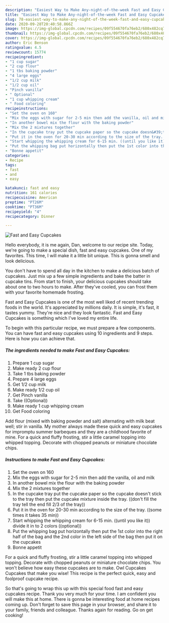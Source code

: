 ```yaml
---
description: "Easiest Way to Make Any-night-of-the-week Fast and Easy Cupcakes"
title: "Easiest Way to Make Any-night-of-the-week Fast and Easy Cupcakes"
slug: 78-easiest-way-to-make-any-night-of-the-week-fast-and-easy-cupcakes
date: 2020-09-28T20:40:58.866Z
image: https://img-global.cpcdn.com/recipes/09f554670fa76eb2/680x482cq70/fast-and-easy-cupcakes-recipe-main-photo.jpg
thumbnail: https://img-global.cpcdn.com/recipes/09f554670fa76eb2/680x482cq70/fast-and-easy-cupcakes-recipe-main-photo.jpg
cover: https://img-global.cpcdn.com/recipes/09f554670fa76eb2/680x482cq70/fast-and-easy-cupcakes-recipe-main-photo.jpg
author: Eric Benson
ratingvalue: 4.5
reviewcount: 15774
recipeingredient:
- "1 cup sugar"
- "2 cup flour"
- "1 tbs baking powder"
- "4 large eggs"
- "1/2 cup milk"
- "1/2 cup oil"
- "Pinch vanilla"
- " Optional"
- "1 cup whipping cream"
- " Food coloring"
recipeinstructions:
- "Set the oven on 160"
- "Mix the eggs with sugar for 2-5 min then add the vanilla, oil and milk"
- "In another bowel mix the flour with the baking powder"
- "Mix the 2 mixtures together"
- "In the cupcake tray put the cupcake paper so the cupcake doesn&#39;t stick to the tray then put the cupcake mixture inside the tray. ((don&#39;t fill the tray tell the end fill 2/3 of the tray))"
- "Put it in the oven for 20-30 min according to the size of the tray. ((some times it takes 35 min))"
- "Start whipping the whipping cream for 6-15 min. ((until you like it)) divide it in to 2 colors ((optional))"
- "Put the whipping bag put horizontally then put the 1st color into the right half of the bag and the 2nd color in the left side of the bag then put it on the cupcakes"
- "Bonne appetit"
categories:
- Recipe
tags:
- fast
- and
- easy

katakunci: fast and easy 
nutrition: 161 calories
recipecuisine: American
preptime: "PT26M"
cooktime: "PT36M"
recipeyield: "4"
recipecategory: Dinner

---
```



![Fast and Easy Cupcakes](https://img-global.cpcdn.com/recipes/09f554670fa76eb2/680x482cq70/fast-and-easy-cupcakes-recipe-main-photo.jpg)

Hello everybody, it is me again, Dan, welcome to our recipe site. Today, we're going to make a special dish, fast and easy cupcakes. One of my favorites. This time, I will make it a little bit unique. This is gonna smell and look delicious.

You don&#39;t have to spend all day in the kitchen to make a delicious batch of cupcakes. Just mix up a few simple ingredients and bake the batter in cupcake tins. From start to finish, your delicious cupcakes should take about one to two hours to make. After they&#39;ve cooled, you can frost them with your favorite homemade frosting.

Fast and Easy Cupcakes is one of the most well liked of recent trending foods in the world. It's appreciated by millions daily. It is simple, it's fast, it tastes yummy. They're nice and they look fantastic. Fast and Easy Cupcakes is something which I've loved my entire life.


To begin with this particular recipe, we must prepare a few components. You can have fast and easy cupcakes using 10 ingredients and 9 steps. Here is how you can achieve that.

<!--inarticleads1-->

##### The ingredients needed to make Fast and Easy Cupcakes:

1. Prepare 1 cup sugar
1. Make ready 2 cup flour
1. Take 1 tbs baking powder
1. Prepare 4 large eggs
1. Get 1/2 cup milk
1. Make ready 1/2 cup oil
1. Get Pinch vanilla
1. Take  ((Optional))
1. Make ready 1 cup whipping cream
1. Get  Food coloring


Add flour (mixed with baking powder and salt) alternating with milk beat well; stir in vanilla. My mother always made these quick and easy cupcakes for impromptu summer barbeques and they are a childhood favorite of mine. For a quick and fluffy frosting, stir a little caramel topping into whipped topping. Decorate with chopped peanuts or miniature chocolate chips. 

<!--inarticleads2-->

##### Instructions to make Fast and Easy Cupcakes:

1. Set the oven on 160
1. Mix the eggs with sugar for 2-5 min then add the vanilla, oil and milk
1. In another bowel mix the flour with the baking powder
1. Mix the 2 mixtures together
1. In the cupcake tray put the cupcake paper so the cupcake doesn&#39;t stick to the tray then put the cupcake mixture inside the tray. ((don&#39;t fill the tray tell the end fill 2/3 of the tray))
1. Put it in the oven for 20-30 min according to the size of the tray. ((some times it takes 35 min))
1. Start whipping the whipping cream for 6-15 min. ((until you like it)) divide it in to 2 colors ((optional))
1. Put the whipping bag put horizontally then put the 1st color into the right half of the bag and the 2nd color in the left side of the bag then put it on the cupcakes
1. Bonne appetit


For a quick and fluffy frosting, stir a little caramel topping into whipped topping. Decorate with chopped peanuts or miniature chocolate chips. You won&#39;t believe how easy these cupcakes are to make. Owl Cupcakes Cupcakes that make you wise! This recipe is the perfect quick, easy and foolproof cupcake recipe. 

So that's going to wrap this up with this special food fast and easy cupcakes recipe. Thank you very much for your time. I am confident you will make this at home. There is gonna be interesting food at home recipes coming up. Don't forget to save this page in your browser, and share it to your family, friends and colleague. Thanks again for reading. Go on get cooking!
